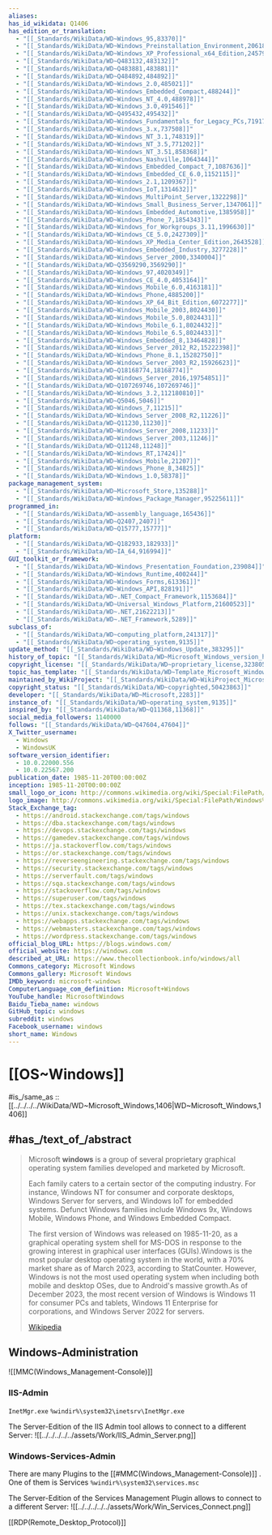 ```yaml
---
aliases:
has_id_wikidata: Q1406
has_edition_or_translation:
  - "[[_Standards/WikiData/WD~Windows_95,83370]]"
  - "[[_Standards/WikiData/WD~Windows_Preinstallation_Environment,206188]]"
  - "[[_Standards/WikiData/WD~Windows_XP_Professional_x64_Edition,245793]]"
  - "[[_Standards/WikiData/WD~Q483132,483132]]"
  - "[[_Standards/WikiData/WD~Q483881,483881]]"
  - "[[_Standards/WikiData/WD~Q484892,484892]]"
  - "[[_Standards/WikiData/WD~Windows_2.0,485021]]"
  - "[[_Standards/WikiData/WD~Windows_Embedded_Compact,488244]]"
  - "[[_Standards/WikiData/WD~Windows_NT_4.0,488978]]"
  - "[[_Standards/WikiData/WD~Windows_3.0,491546]]"
  - "[[_Standards/WikiData/WD~Q495432,495432]]"
  - "[[_Standards/WikiData/WD~Windows_Fundamentals_for_Legacy_PCs,719171]]"
  - "[[_Standards/WikiData/WD~Windows_3.x,737508]]"
  - "[[_Standards/WikiData/WD~Windows_NT_3.1,748319]]"
  - "[[_Standards/WikiData/WD~Windows_NT_3.5,771202]]"
  - "[[_Standards/WikiData/WD~Windows_NT_3.51,858368]]"
  - "[[_Standards/WikiData/WD~Windows_Nashville,1064344]]"
  - "[[_Standards/WikiData/WD~Windows_Embedded_Compact_7,1087636]]"
  - "[[_Standards/WikiData/WD~Windows_Embedded_CE_6.0,1152115]]"
  - "[[_Standards/WikiData/WD~Windows_2.1,1209367]]"
  - "[[_Standards/WikiData/WD~Windows_IoT,1314632]]"
  - "[[_Standards/WikiData/WD~Windows_MultiPoint_Server,1322298]]"
  - "[[_Standards/WikiData/WD~Windows_Small_Business_Server,1347061]]"
  - "[[_Standards/WikiData/WD~Windows_Embedded_Automotive,1385958]]"
  - "[[_Standards/WikiData/WD~Windows_Phone_7,1854343]]"
  - "[[_Standards/WikiData/WD~Windows_for_Workgroups_3.11,1996630]]"
  - "[[_Standards/WikiData/WD~Windows_CE_5.0,2427309]]"
  - "[[_Standards/WikiData/WD~Windows_XP_Media_Center_Edition,2643528]]"
  - "[[_Standards/WikiData/WD~Windows_Embedded_Industry,3277228]]"
  - "[[_Standards/WikiData/WD~Windows_Server_2000,3340004]]"
  - "[[_Standards/WikiData/WD~Q3569290,3569290]]"
  - "[[_Standards/WikiData/WD~Windows_97,4020349]]"
  - "[[_Standards/WikiData/WD~Windows_CE_4.0,4053164]]"
  - "[[_Standards/WikiData/WD~Windows_Mobile_6.0,4163181]]"
  - "[[_Standards/WikiData/WD~Windows_Phone,4885200]]"
  - "[[_Standards/WikiData/WD~Windows_XP_64_Bit_Edition,6072277]]"
  - "[[_Standards/WikiData/WD~Windows_Mobile_2003,8024430]]"
  - "[[_Standards/WikiData/WD~Windows_Mobile_5.0,8024431]]"
  - "[[_Standards/WikiData/WD~Windows_Mobile_6.1,8024432]]"
  - "[[_Standards/WikiData/WD~Windows_Mobile_6.5,8024433]]"
  - "[[_Standards/WikiData/WD~Windows_Embedded_8,13464828]]"
  - "[[_Standards/WikiData/WD~Windows_Server_2012_R2,15222398]]"
  - "[[_Standards/WikiData/WD~Windows_Phone_8.1,15282750]]"
  - "[[_Standards/WikiData/WD~Windows_Server_2003_R2,15926623]]"
  - "[[_Standards/WikiData/WD~Q18168774,18168774]]"
  - "[[_Standards/WikiData/WD~Windows_Server_2016,19754851]]"
  - "[[_Standards/WikiData/WD~Q107269746,107269746]]"
  - "[[_Standards/WikiData/WD~Windows_3.2,112180810]]"
  - "[[_Standards/WikiData/WD~Q5046,5046]]"
  - "[[_Standards/WikiData/WD~Windows_7,11215]]"
  - "[[_Standards/WikiData/WD~Windows_Server_2008_R2,11226]]"
  - "[[_Standards/WikiData/WD~Q11230,11230]]"
  - "[[_Standards/WikiData/WD~Windows_Server_2008,11233]]"
  - "[[_Standards/WikiData/WD~Windows_Server_2003,11246]]"
  - "[[_Standards/WikiData/WD~Q11248,11248]]"
  - "[[_Standards/WikiData/WD~Windows_RT,17424]]"
  - "[[_Standards/WikiData/WD~Windows_Mobile,21207]]"
  - "[[_Standards/WikiData/WD~Windows_Phone_8,34825]]"
  - "[[_Standards/WikiData/WD~Windows_1.0,58378]]"
package_management_system:
  - "[[_Standards/WikiData/WD~Microsoft_Store,135288]]"
  - "[[_Standards/WikiData/WD~Windows_Package_Manager,95225611]]"
programmed_in:
  - "[[_Standards/WikiData/WD~assembly_language,165436]]"
  - "[[_Standards/WikiData/WD~Q2407,2407]]"
  - "[[_Standards/WikiData/WD~Q15777,15777]]"
platform:
  - "[[_Standards/WikiData/WD~Q182933,182933]]"
  - "[[_Standards/WikiData/WD~IA_64,916994]]"
GUI_toolkit_or_framework:
  - "[[_Standards/WikiData/WD~Windows_Presentation_Foundation,239084]]"
  - "[[_Standards/WikiData/WD~Windows_Runtime,400244]]"
  - "[[_Standards/WikiData/WD~Windows_Forms,613361]]"
  - "[[_Standards/WikiData/WD~Windows_API,828191]]"
  - "[[_Standards/WikiData/WD~.NET_Compact_Framework,1153684]]"
  - "[[_Standards/WikiData/WD~Universal_Windows_Platform,21600523]]"
  - "[[_Standards/WikiData/WD~.NET,21622213]]"
  - "[[_Standards/WikiData/WD~.NET_Framework,5289]]"
subclass_of:
  - "[[_Standards/WikiData/WD~computing_platform,241317]]"
  - "[[_Standards/WikiData/WD~operating_system,9135]]"
update_method: "[[_Standards/WikiData/WD~Windows_Update,383295]]"
history_of_topic: "[[_Standards/WikiData/WD~Microsoft_Windows_version_history,1141703]]"
copyright_license: "[[_Standards/WikiData/WD~proprietary_license,3238057]]"
topic_has_template: "[[_Standards/WikiData/WD~Template_Microsoft_Windows_family,5624743]]"
maintained_by_WikiProject: "[[_Standards/WikiData/WD~WikiProject_Microsoft_Windows,13882342]]"
copyright_status: "[[_Standards/WikiData/WD~copyrighted,50423863]]"
developer: "[[_Standards/WikiData/WD~Microsoft,2283]]"
instance_of: "[[_Standards/WikiData/WD~operating_system,9135]]"
inspired_by: "[[_Standards/WikiData/WD~Q11368,11368]]"
social_media_followers: 1140000
follows: "[[_Standards/WikiData/WD~Q47604,47604]]"
X_Twitter_username:
  - Windows
  - WindowsUK
software_version_identifier:
  - 10.0.22000.556
  - 10.0.22567.200
publication_date: 1985-11-20T00:00:00Z
inception: 1985-11-20T00:00:00Z
small_logo_or_icon: http://commons.wikimedia.org/wiki/Special:FilePath/Windows%20logo%20-%202021.svg
logo_image: http://commons.wikimedia.org/wiki/Special:FilePath/Windows%20logo%20and%20wordmark%20-%202021.svg
Stack_Exchange_tag:
  - https://android.stackexchange.com/tags/windows
  - https://dba.stackexchange.com/tags/windows
  - https://devops.stackexchange.com/tags/windows
  - https://gamedev.stackexchange.com/tags/windows
  - https://ja.stackoverflow.com/tags/windows
  - https://or.stackexchange.com/tags/windows
  - https://reverseengineering.stackexchange.com/tags/windows
  - https://security.stackexchange.com/tags/windows
  - https://serverfault.com/tags/windows
  - https://sqa.stackexchange.com/tags/windows
  - https://stackoverflow.com/tags/windows
  - https://superuser.com/tags/windows
  - https://tex.stackexchange.com/tags/windows
  - https://unix.stackexchange.com/tags/windows
  - https://webapps.stackexchange.com/tags/windows
  - https://webmasters.stackexchange.com/tags/windows
  - https://wordpress.stackexchange.com/tags/windows
official_blog_URL: https://blogs.windows.com/
official_website: https://windows.com
described_at_URL: https://www.thecollectionbook.info/windows/all
Commons_category: Microsoft Windows
Commons_gallery: Microsoft Windows
IMDb_keyword: microsoft-windows
ComputerLanguage_com_definition: Microsoft+Windows
YouTube_handle: MicrosoftWindows
Baidu_Tieba_name: windows
GitHub_topic: windows
subreddit: windows
Facebook_username: windows
short_name: Windows
---
```


# [[OS~Windows]] 

#is_/same_as :: [[../../../../WikiData/WD~Microsoft_Windows,1406|WD~Microsoft_Windows,1406]] 

## #has_/text_of_/abstract 

> Microsoft **windows** is a group of several proprietary graphical operating system families 
> developed and marketed by Microsoft. 
> 
> Each family caters to a certain sector of the computing industry. 
> For instance, Windows NT for consumer and corporate desktops, 
> Windows Server for servers, and Windows IoT for embedded systems. 
> Defunct Windows families include Windows 9x, Windows Mobile, Windows Phone, 
> and Windows Embedded Compact.
>
> The first version of Windows was released on 1985-11-20, as a graphical operating system shell for MS-DOS in response to the growing interest in graphical user interfaces (GUIs).Windows is the most popular desktop operating system in the world, with a 70% market share as of March 2023, according to StatCounter. However, Windows is not the most used operating system when including both mobile and desktop OSes, due to Android's massive growth.As of December 2023, the most recent version of Windows is Windows 11 for consumer PCs and tablets, Windows 11 Enterprise for corporations, and Windows Server 2022 for servers.
>
> [Wikipedia](https://en.wikipedia.org/wiki/Microsoft%20Windows)


## Windows-Administration 


![[MMC(Windows_Management-Console)]]

### IIS-Admin 

`InetMgr.exe` 
`%windir%\system32\inetsrv\InetMgr.exe`

The Server-Edition of the IIS Admin tool allows to connect to a different Server: 
![[../../../../../assets/Work/IIS_Admin_Server.png]]


### Windows-Services-Admin

There are many Plugins to the [[#MMC(Windows_Management-Console)]] . 
One of them is Services
`%windir%\system32\services.msc`


The Server-Edition of the Services Management Plugin allows to connect to a different Server: 
![[../../../../../assets/Work/Win_Services_Connect.png]] 

[[RDP(Remote_Desktop_Protocol)]] 


